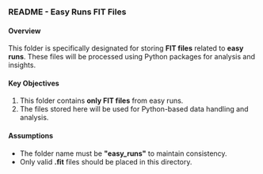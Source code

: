 ### **README - Easy Runs FIT Files**  

#### **Overview**  
This folder is specifically designated for storing **FIT files** related to **easy runs**. These files will be processed using Python packages for analysis and insights.  

#### **Key Objectives**  
1. This folder contains **only FIT files** from easy runs.  
2. The files stored here will be used for Python-based data handling and analysis.  

#### **Assumptions**  
- The folder name must be **"easy_runs"** to maintain consistency.  
- Only valid **.fit** files should be placed in this directory.  
